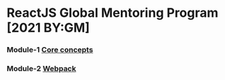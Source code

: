 # ReactJS Global Mentoring Program [2021 BY:GM]

### Module-1 [Core concepts](https://github.com/UltramarineDev/ReactJS-Global-Mentoring-Program-2021/tree/master/Module-1%20Core%20concepts)

### Module-2 [Webpack](https://github.com/UltramarineDev/ReactJS-Global-Mentoring-Program-2021/tree/master/Module-2%20Webpack)
